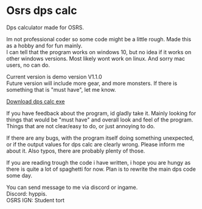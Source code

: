 # Osrs dps calc
Dps calculator made for OSRS.  

Im not professional coder so some code might be a little rough. Made this as a hobby and for fun mainly.  
I can tell that the program works on windows 10, but no idea if it works on other windows versions. Most likely wont work on linux. And sorry mac users, no can do.  

Current version is demo version V1.1.0  
Future version will include more gear, and more monsters. If there is something that is "must have", let me know.  

[Download dps calc exe](https://github.com/hyppis1/osrs_dps_calc/raw/main/bin/Debug/Osrs%20dps%20calculator.exe)

If you have feedback about the program, id gladly take it. Mainly looking for things that would be "must have" and overall look and feel of the program. Things that are not clear/easy to do, or just annoying to do.  

If there are any bugs, with the program itself doing something unexpected, or if the output values for dps calc are clearly wrong. Please inform me about it. Also typos, there are probably plenty of those.  

If you are reading trough the code i have written, i hope you are hungy as there is quite a lot of spaghetti for now. Plan is to rewrite the main dps code some day.

You can send message to me via discord or ingame.  
Discord: hyppis.  
OSRS IGN: Student tort
